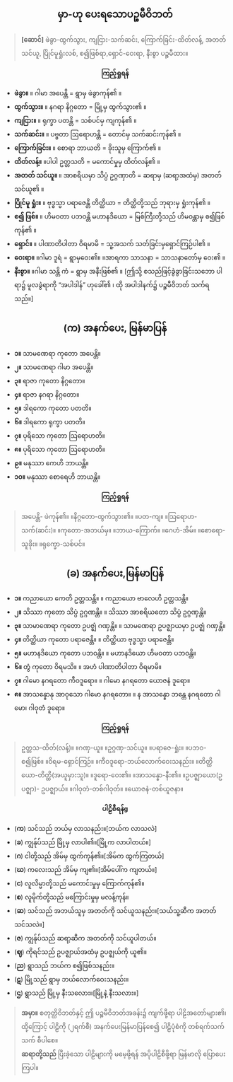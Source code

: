 ## <center>မှာ-ဟု ပေးရသောပဉ္စမီဝိဘတ်</center>
>**[ဆောင်]** ဖဲခွာ-ထွက်သွား, ကျငြား-သက်ဆင်း, ကြောက်ခြင်း-ထိတ်လန့်, အတတ်သင်ယူ, ပြိုင်မူရှုံးလစ်, စ၍ဖြစ်ရာ,ရှောင်-ဝေးရာ, နီးစွာ ပဉ္စမီထား။

**<center>ကြည့်ရှုရန်</center>**
- **ဖဲခွာ။**  ။ ဂါမာ အပေန္တိ = ရွာမှ ဖဲခွာကုန်၏ ။
- **ထွက်သွား။**  ။ နဂရာ နိဂ္ဂတော = မြို့မှ ထွက်သွား၏ ။
- **ကျငြား။**  ။ ရုက္ခာ ပတန္တိ = သစ်ပင်မှ ကျကုန်၏ ။
- **သက်ဆင်း။**  ။ ပဗ္ဗတာ ဩရောဟန္တိ = တောင်မှ သက်ဆင်းကုန်၏ ။
- **ကြောက်ခြင်း။**  ။ စောရာ ဘာယတိ = ခိုးသူမှ ကြောက်၏ ။
- **ထိတ်လန့်။**  ။ပါပါ ဥတ္တသတိ = မကောင်မှုမှ ထိတ်လန့်၏ ။
- **အတတ် သင်ယူ။**  ။ အာစရိယမှာ သိပ္ပံ ဥဂ္ဂဏှာတိ = ဆရာမှ (ဆရာ့အထံမှ) အတတ် သင်ယူ၏ ။
- **ပြိုင်မူ ရှုံး။**  ။ ဗုဒ္ဓသ္မာ ပရာဇေန္တိ တိတ္ထိယာ = တိတ္ထိတို့သည် ဘုရားမှ ရှုံးကုန်၏ ။
- **စ၍ ဖြစ်။** ။ ဟိမဝတာ ပဘဝန္တိ မဟာနဒိယော = မြစ်ကြီးတို့သည် ဟိမဝန္တာမှ စ၍ဖြစ်ကုန်၏ ။
- **ရှောင်။**  ။ ပါဏာတိပါတာ ဝိရမာမိ = သူ့အသက် သတ်ခြင်းမှရှောင်ကြဉ်ပါ၏ ။
- **ဝေးရာ။**  ။ဂါမာ ဒူရံ = ရွာမှဝေး၏။  ။အာရကာ သာသနာ = သာသနာတော်မှ ဝေး၏ ။
- **နီးစွာ။**  ။ဂါမာ သန္တိ ကံ = ရွာမှ အနီးဖြစ်၏ ။ [ဤသို့ စသည်ဖြင့်ခွဲခွာခြင်းသဘော ပါရာ၌ မူလခွဲရာကို “အပါဒါန်” ဟုခေါ်၏ ၊ ထို အပါဒါနက်၌ ပဉ္စမီဝိဘတ် သက်ရသည်။]

## <center>(က) အနက်ပေး, မြန်မာပြန်</center>
- **၁။** သာမဏေရာ ကုတော အပေန္တိ။ 
- **၂။** သာမဏေရာ ဂါမာ အပေန္တိ။ 
- **၃။** ရာဇာ ကုတော နိဂ္ဂတော။ 
- **၄။** ရာဇာ နဂရာ နိဂ္ဂတော။ 
- **၅။** ဒါရကော ကုတော ပတတိ။ 
- **၆။** ဒါရကော ရုက္ခာ ပတတိ။ 
- **၇။** ပုရိသော ကုတော ဩရောဟတိ။ 
- **၈။** ပုရိသော ကုတော ဩရောဟတိ။ 
- **၉။** မနုဿာ ကေဟိ ဘာယန္တိ။ 
- **၁၀။** မနုဿာ စောရေဟိ ဘာယန္တိ။

**<center>ကြည့်ရှုရန်</center>**
>အပေန္တိ- ဖဲကုန်၏။ ။နိဂ္ဂတော-ထွက်သွား၏။ ။ပတ-ကျ။ ။ဩရောဟ-သက်(ဆင်း)။ ။ကုတော-အဘယ်မှ။ ။ဘာယ-ကြောက်။ ။ဂေဟံ-အိမ်။ ။စောရော-သူခိုး။ ။ရုက္ခော-သစ်ပင်။

## <center>(ခ) အနက်ပေး,မြန်မာပြန်</center>
- **၁။** ကညာယော ကေတိ ဥတ္တသန္တိ။  ။ ကညာယော ဗာလေဟိ ဥတ္တသန္တိ။
- **၂။** သိဿာ ကုတော သိပ္ပံ ဥဂ္ဂဏန္တိ။  ။ သိဿာ အာစရိယတော သိပ္ပံ ဥဂ္ဂဏှန္တိ။
- **၃။** သာမာဏေရာ ကုတော ဥပဇ္ဈံ ဂဏှန္တိ။  ။ သာမဏေရာ ဥပဇ္ဈာယမှာ ဥပဇ္ဈံ ဂဏှန္တိ။
- **၄။** တိတ္ထိယာ ကုတော ပရာဇေန္တိ။  ။ တိတ္ထိယာ ဗုဒ္ဓသ္မာ ပရာဇေန္တိ။
- **၅။** မဟာနဒိယော ကုတော ပဘဝန္တိ။  ။ မဟာနဒိယော ဟိမဝတာ ပဘဝန္တိ။
- **၆။** တွံ ကုတော ဝိရမသိ။  ။ အဟံ ပါဏာတိပါတာ ဝိရမာမိ။
- **၇။** ဂါမော နဂရတော ကီဝဒူရော။  ။ ဂါမော နဂရတော ယောဇနံ ဒူရော။
- **၈။** အာသန္နောနု အာဝုသော ဂါမော နဂရတော။  ။ န အာသန္နော ဘန္တေ နဂရတော ဂါမော၊ ဂါဝုတံ ဒူရော။

**<center>ကြည့်ရှုရန်</center>**
>ဥတ္တသ-ထိတ်(လန့်)။ ။ဂဏှ-ယူ။ ။ဥဂ္ဂဏှ-သင်ယူ။ ။ပရာဇေ-ရှုံး။ ။ပဘဝ-စ၍ဖြစ်။ ။ဝိရမ-ရှောင်ကြဉ်။ ။ကီဝဒူ‌ရော-ဘယ်လောက်ဝေးသနည်း။ ။တိတ္ထိယော-တိတ္ထိ(အယူမှားသူ)။  ။ဒူရော-ဝေး၏။ ။အာသ‌န္နော-နီး၏။ ။ဥပဇ္ဈာယော(ဥပဇ္ဈာ)-
ဥပဇ္ဈာယ်။ ။ဂါဝုတံ-တစ်ဂါဝုတ်။ ။ယောဇနံ-တစ်ယူဇနာ။

**<center>ပါဠိစီရန်g</center>**
- (**က**) သင်သည် ဘယ်မှ လာသနည်း။[ဘယ်က လာသလဲ]
- (**ခ**) ကျွန်ုပ်သည်  မြို့မှ လာပါ၏။[မြို့က လာပါတယ်။] 
- (**ဂ**) ငါတို့သည် အိမ်မှ ထွက်ကုန်၏။[အိမ်က ထွက်ကြတယ်] 
- (**ဃ**) ကလေးသည် အိမ်မှ ကျ၏။[အိမ်ပေါ်က ကျတယ်။] 
- (**င**) လူလိမ္မာတို့သည် မကောင်းမှုမှ ကြောက်ကုန်၏။ 
- (**စ**) လူမိုက်တို့သည် မကြောင်းမှုမှ မလန့်ကုန်။ 
- (**ဆ**) သင်သည် အဘယ်သူမှ အတတ်ကို သင်ယူသနည်း။[သယ်သူ့ဆီက အတတ် သင်သလဲ။] 
- (**ဇ**) ကျွန်ုပ်သည် ဆရာ့ဆီက အတတ်ကို သင်ယူပါတယ်။ 
- (**ဈ**) ကိုရင်သည် ဥပဇ္ဈာယ်အထံမှ ဥပဇ္ဈယ်ကို ယူ၏။ 
- (**ည**) ရွာသည်  ဘယ်က စ၍ဖြစ်သနည်း။ 
- (**ဋ**) မြို့သည် ရွာမှ ဘယ်လောက်ဝေးသနည်း။ 
- (**ဌ**) ရွာသည် မြို့မှ နီးသလေား။[မြို့နဲ့ နီးသလား။]

>**အမှာ။** စတုတ္ထိဝိဘတ်နှင့် ဤ ပဉ္စမီဝိဘတ်အခန်း၌ ကျက်ဖီု့ရာ ပါဠိအတော်များ၏၊ ထို့ကြောင့် ပါဠိကို (၂ရက်စီ) အနက်ပေးမြန်မာပြန်စေ၍ ပါဠိပုံစံကို တစ်ရက်သက်သက် စီပါစေ။<br>
**ဆရာတို့သည်** ပြီးခဲ့သော ပါဠိများကို ‌မမေ့ဖို့ရန် အပိုပါဠိစီဖို့ရာ မြန်မာလို ပြောပေးကြပါ။
